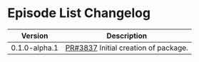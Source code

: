 # Episode List Changelog

<!-- prettier-ignore -->
| Version | Description |
|---------|-------------|
| 0.1.0-alpha.1 | [PR#3837](https://github.com/bbc/psammead/pull/3837) Initial creation of package. |
